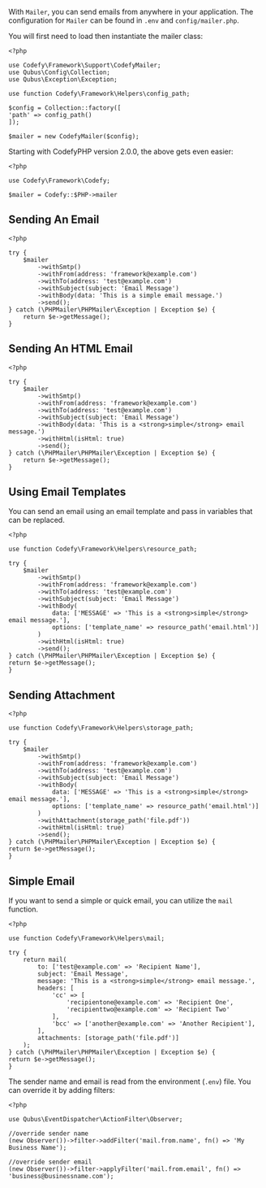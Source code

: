 With `Mailer`, you can send emails from anywhere in your application. The configuration for `Mailer` can be found in 
`.env` and `config/mailer.php`.

You will first need to load then instantiate the mailer class:

    <?php
    
    use Codefy\Framework\Support\CodefyMailer;
    use Qubus\Config\Collection;
    use Qubus\Exception\Exception;
    
    use function Codefy\Framework\Helpers\config_path;
    
    $config = Collection::factory([
    'path' => config_path()
    ]);
    
    $mailer = new CodefyMailer($config);

Starting with CodefyPHP version 2.0.0, the above gets even easier:

    <?php
    
    use Codefy\Framework\Codefy;
    
    $mailer = Codefy::$PHP->mailer

## Sending An Email

    <?php
    
    try {
        $mailer
            ->withSmtp()
            ->withFrom(address: 'framework@example.com')
            ->withTo(address: 'test@example.com')
            ->withSubject(subject: 'Email Message')
            ->withBody(data: 'This is a simple email message.')
            ->send();
    } catch (\PHPMailer\PHPMailer\Exception | Exception $e) {
        return $e->getMessage();
    }

## Sending An HTML Email

    <?php
    
    try {
        $mailer
            ->withSmtp()
            ->withFrom(address: 'framework@example.com')
            ->withTo(address: 'test@example.com')
            ->withSubject(subject: 'Email Message')
            ->withBody(data: 'This is a <strong>simple</strong> email message.')
            ->withHtml(isHtml: true)
            ->send();
    } catch (\PHPMailer\PHPMailer\Exception | Exception $e) {
        return $e->getMessage();
    }

## Using Email Templates

You can send an email using an email template and pass in variables that can be replaced.

    <?php

    use function Codefy\Framework\Helpers\resource_path;
    
    try {
        $mailer
            ->withSmtp()
            ->withFrom(address: 'framework@example.com')
            ->withTo(address: 'test@example.com')
            ->withSubject(subject: 'Email Message')
            ->withBody(
                data: ['MESSAGE' => 'This is a <strong>simple</strong> email message.'],
                options: ['template_name' => resource_path('email.html')]
            )
            ->withHtml(isHtml: true)
            ->send();
    } catch (\PHPMailer\PHPMailer\Exception | Exception $e) {
    return $e->getMessage();
    }

## Sending Attachment

    <?php

    use function Codefy\Framework\Helpers\storage_path;

    try {
        $mailer
            ->withSmtp()
            ->withFrom(address: 'framework@example.com')
            ->withTo(address: 'test@example.com')
            ->withSubject(subject: 'Email Message')
            ->withBody(
                data: ['MESSAGE' => 'This is a <strong>simple</strong> email message.'],
                options: ['template_name' => resource_path('email.html')]
            )
            ->withAttachment(storage_path('file.pdf'))
            ->withHtml(isHtml: true)
            ->send();
    } catch (\PHPMailer\PHPMailer\Exception | Exception $e) {
    return $e->getMessage();
    }

## Simple Email

If you want to send a simple or quick email, you can utilize the `mail` function.

    <?php

    use function Codefy\Framework\Helpers\mail;

    try {
        return mail(
            to: ['test@example.com' => 'Recipient Name'],
            subject: 'Email Message',
            message: 'This is a <strong>simple</strong> email message.',
            headers: [
                'cc' => [
                    'recipientone@example.com' => 'Recipient One',
                    'recipienttwo@example.com' => 'Recipient Two'
                ],
                'bcc' => ['another@example.com' => 'Another Recipient'],
            ],
            attachments: [storage_path('file.pdf')]
        );
    } catch (\PHPMailer\PHPMailer\Exception | Exception $e) {
    return $e->getMessage();
    }

The sender name and email is read from the environment (`.env`) file. You can override it by adding filters:

    <?php
    
    use Qubus\EventDispatcher\ActionFilter\Observer;
    
    //override sender name
    (new Observer())->filter->addFilter('mail.from.name', fn() => 'My Business Name');
    
    //override sender email
    (new Observer())->filter->applyFilter('mail.from.email', fn() => 'business@businessname.com');